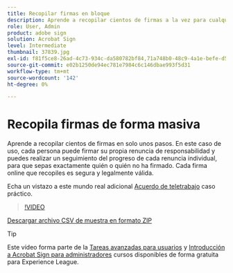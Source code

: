 ```yaml
---
title: Recopilar firmas en bloque
description: Aprende a recopilar cientos de firmas a la vez para cualquier documento en solo unos pasos
role: User, Admin
product: adobe sign
solution: Acrobat Sign
level: Intermediate
thumbnail: 37839.jpg
exl-id: f81f5ce8-26ad-4c73-934c-da580782bf84,71a748b0-48c9-4a1e-befe-d5f311d6c05e
source-git-commit: e02b1250de94ec781e7984c6c146dbae993f5d31
workflow-type: tm+mt
source-wordcount: '142'
ht-degree: 0%

---
```


# Recopila firmas de forma masiva

Aprende a recopilar cientos de firmas en solo unos pasos. En este caso de uso, cada persona puede firmar su propia renuncia de responsabilidad y puedes realizar un seguimiento del progreso de cada renuncia individual, para que sepas exactamente quién o quién no ha firmado. Cada firma online que recopiles es segura y legalmente válida.

Echa un vistazo a este mundo real adicional [Acuerdo de teletrabajo](https://experienceleague.adobe.com/docs/document-cloud-learn/sign-learning-hub/expand/recipes/gov/usecasegovtelework.html?lang=en) caso práctico.

>[!VIDEO](https://video.tv.adobe.com/v/37839?hidetitle=true)

[Descargar archivo CSV de muestra en formato ZIP](../assets/megasign_merge_sample.zip)

>[!TIP]
>
>Este vídeo forma parte de la [Tareas avanzadas para usuarios](https://experienceleague.adobe.com/?recommended=Sign-U-1-2020.3) y [Introducción a Acrobat Sign para administradores](https://experienceleague.adobe.com/?recommended=Sign-A-1-2020.2) cursos disponibles de forma gratuita para Experience League.
